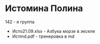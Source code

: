 # Истомина Полина
142 - я группа 
- Исто21.09.xlsx - Азбука морзе в экселе
- Истmd.pdf - тренеровка в md

